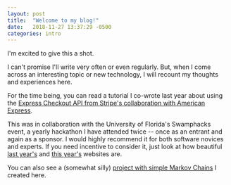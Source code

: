 ```yaml
---
layout: post
title:  "Welcome to my blog!"
date:   2018-11-27 13:37:29 -0500
categories: intro
---
```


I'm excited to give this a shot.

I can't promise I'll write very often or even regularly. But, when I come across an interesting topic or new technology, I will recount my thoughts and experiences here.

For the time being, you can read a tutorial I co-wrote last year about using the [Express Checkout API from Stripe's collaboration with American Express][express-checkout-article].

This was in collaboration with the University of Florida's Swamphacks event, a yearly hackathon I have attended twice -- once as an entrant and again as a sponsor. I would highly recommend it for both software novices and experts. If you need incentive to consider it, just look at how beautiful [last year's][2018-swamphacks] and [this year's][2019-swamphacks] websites are.

You can also see a (somewhat silly) [project with simple Markov Chains][markov-chain] I created here.


[express-checkout-article]: https://github.com/americanexpress/express-checkout-tutorials/blob/master/stripe-api/README.md
[markov-chain]: https://github.com/dannysepler/JadenSmithBot
[2018-swamphacks]: http://2018.swamphacks.com/
[2019-swamphacks]: http://2019.swamphacks.com/
